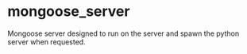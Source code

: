 mongoose_server
===============

Mongoose server designed to run on the server and spawn the python server
when requested.
